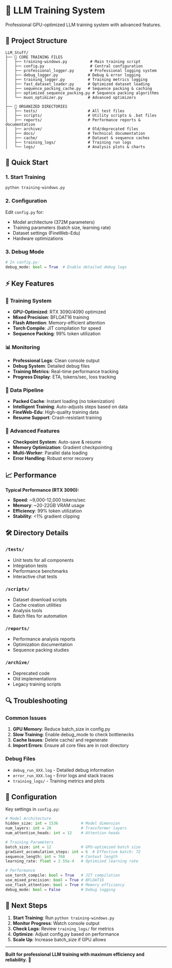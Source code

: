 # 🚀 LLM Training System

Professional GPU-optimized LLM training system with advanced features.

## 📁 Project Structure

```
LLM_Stuff/
├── 🎯 CORE TRAINING FILES
│   ├── training-windows.py          # Main training script
│   ├── config.py                    # Central configuration
│   ├── professional_logger.py       # Professional logging system
│   ├── debug_logger.py             # Debug & error logging
│   ├── training_logger.py          # Training metrics logging
│   ├── fast_dataset_loader.py      # Optimized dataset loading
│   ├── sequence_packing_cache.py   # Sequence packing & caching
│   ├── optimized_sequence_packing.py # Sequence packing algorithms
│   └── muon_optimizer.py           # Advanced optimizers
│
├── 📂 ORGANIZED DIRECTORIES
│   ├── tests/                      # All test files
│   ├── scripts/                    # Utility scripts & .bat files
│   ├── reports/                    # Performance reports & documentation
│   ├── archive/                    # Old/deprecated files
│   ├── docs/                       # Technical documentation
│   ├── cache/                      # Dataset & sequence caches
│   ├── training_logs/              # Training run logs
│   └── logs/                       # Analysis plots & charts
```

## 🚀 Quick Start

### 1. Start Training
```bash
python training-windows.py
```

### 2. Configuration
Edit `config.py` for:
- Model architecture (372M parameters)
- Training parameters (batch size, learning rate)
- Dataset settings (FineWeb-Edu)
- Hardware optimizations

### 3. Debug Mode
```python
# In config.py:
debug_mode: bool = True  # Enable detailed debug logs
```

## ⚡ Key Features

### 🎯 **Training System**
- **GPU-Optimized**: RTX 3090/4090 optimized
- **Mixed Precision**: BFLOAT16 training
- **Flash Attention**: Memory-efficient attention
- **Torch Compile**: JIT compilation for speed
- **Sequence Packing**: 99% token utilization

### 📊 **Monitoring**
- **Professional Logs**: Clean console output
- **Debug System**: Detailed debug files
- **Training Metrics**: Real-time performance tracking
- **Progress Display**: ETA, tokens/sec, loss tracking

### 💾 **Data Pipeline**
- **Packed Cache**: Instant loading (no tokenization)
- **Intelligent Training**: Auto-adjusts steps based on data
- **FineWeb-Edu**: High-quality training data
- **Resume Support**: Crash-resistant training

### 🔧 **Advanced Features**
- **Checkpoint System**: Auto-save & resume
- **Memory Optimization**: Gradient checkpointing
- **Multi-Worker**: Parallel data loading
- **Error Handling**: Robust error recovery

## 📈 Performance

**Typical Performance (RTX 3090):**
- **Speed**: ~9,000-12,000 tokens/sec
- **Memory**: ~20-22GB VRAM usage
- **Efficiency**: 99% token utilization
- **Stability**: <1% gradient clipping

## 🛠️ Directory Details

### `/tests/`
- Unit tests for all components
- Integration tests
- Performance benchmarks
- Interactive chat tests

### `/scripts/`
- Dataset download scripts
- Cache creation utilities
- Analysis tools
- Batch files for automation

### `/reports/`
- Performance analysis reports
- Optimization documentation
- Sequence packing studies

### `/archive/`
- Deprecated code
- Old implementations
- Legacy training scripts

## 🔍 Troubleshooting

### Common Issues
1. **GPU Memory**: Reduce batch_size in config.py
2. **Slow Training**: Enable debug_mode to check bottlenecks
3. **Cache Issues**: Delete cache/ and regenerate
4. **Import Errors**: Ensure all core files are in root directory

### Debug Files
- `debug_run_XXX.log` - Detailed debug information
- `error_run_XXX.log` - Error logs and stack traces
- `training_logs/` - Training metrics and plots

## 📝 Configuration

Key settings in `config.py`:

```python
# Model Architecture
hidden_size: int = 1536          # Model dimension
num_layers: int = 28             # Transformer layers
num_attention_heads: int = 12    # Attention heads

# Training Parameters
batch_size: int = 12             # GPU-optimized batch size
gradient_accumulation_steps: int = 6  # Effective batch: 72
sequence_length: int = 768       # Context length
learning_rate: float = 2.55e-4   # Optimized learning rate

# Performance
use_torch_compile: bool = True   # JIT compilation
use_mixed_precision: bool = True # BFLOAT16
use_flash_attention: bool = True # Memory efficiency
debug_mode: bool = False         # Debug logging
```

## 🎯 Next Steps

1. **Start Training**: Run `python training-windows.py`
2. **Monitor Progress**: Watch console output
3. **Check Logs**: Review `training_logs/` for metrics
4. **Optimize**: Adjust config.py based on performance
5. **Scale Up**: Increase batch_size if GPU allows

---

**Built for professional LLM training with maximum efficiency and reliability.** 🚀
